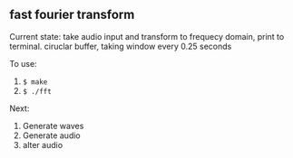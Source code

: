 
## fast fourier transform
Current state: take audio input and transform to frequecy domain, print to terminal. ciruclar buffer, taking window every 0.25 seconds

To use: 
1. `$ make`
2.  `$ ./fft`

Next: 
1. Generate waves
2. Generate audio
3. alter audio
